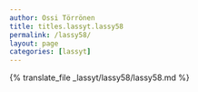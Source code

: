 ```yaml
---
author: Ossi Törrönen
title: titles.lassyt.lassy58
permalink: /lassy58/
layout: page
categories: [lassyt]
---
```

{% translate_file _lassyt/lassy58/lassy58.md %}